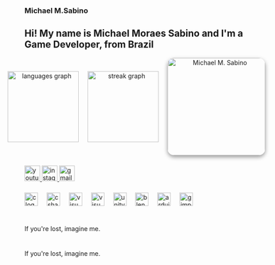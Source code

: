 ### Michael M.Sabino

<h2 align="left">Hi! My name is Michael Moraes Sabino and I'm a Game Developer, from Brazil</h2>

<!-- Container flex com os 3 itens lado a lado -->
<div align="center" style="display: flex; justify-content: center; align-items: center; gap: 20px; flex-wrap: nowrap;">
  
  <!-- 1️⃣ GitHub Languages -->
  <img src="https://github-readme-stats.vercel.app/api/top-langs?username=trillobit3s&locale=en&hide_title=false&layout=compact&card_width=320&langs_count=5&theme=dracula&hide_border=false" height="160" alt="languages graph" />
  
  <!-- 2️⃣ GitHub Streak -->
  <img src="https://streak-stats.demolab.com?user=trillobit3s&locale=en&mode=daily&theme=dracula&hide_border=false&border_radius=5" height="160" alt="streak graph" />
  
  <!-- 3️⃣ Sua Imagem -->
  <img src="https://github.com/user-attachments/assets/24e094d6-f11c-44ad-bcc8-52ff5fe84c03" height="220" alt="Michael M. Sabino" style="border-radius:15px; box-shadow:0px 4px 10px rgba(0,0,0,0.4);" />

</div>

###

<div align="left">
  <a href="https://www.youtube.com/@trillobit3sIndieGames" target="_blank">
    <img src="https://img.shields.io/static/v1?message=Youtube&logo=youtube&label=&color=FF0000&logoColor=white&labelColor=&style=for-the-badge" height="35" alt="youtube logo"  />
  </a>
  <a href="https://www.instagram.com/trillobit3s/" target="_blank">
    <img src="https://img.shields.io/static/v1?message=Instagram&logo=instagram&label=&color=E4405F&logoColor=white&labelColor=&style=for-the-badge" height="35" alt="instagram logo"  />
  </a>
  <a href="mailto:trillobit3s@gmail.com" target="_blank">
    <img src="https://img.shields.io/static/v1?message=Gmail&logo=gmail&label=&color=D14836&logoColor=white&labelColor=&style=for-the-badge" height="35" alt="gmail logo"  />
  </a>
</div>

###

<div align="left"> 
  <img src="https://cdn.worldvectorlogo.com/logos/c-1.svg" height="30" alt="c logo"  />
  <img width="12" />
  <img src="https://cdn.jsdelivr.net/gh/devicons/devicon/icons/csharp/csharp-original.svg" height="30" alt="csharp logo"  />
  <img width="12" />
  <img src="https://cdn.jsdelivr.net/gh/devicons/devicon/icons/visualstudio/visualstudio-plain.svg" height="30" alt="visualstudio logo"  />
  <img width="12" />
  <img src="https://www.svgrepo.com/show/452129/vs-code.svg" height="30" alt="visualstudiocode logo"  />
  <img width="12" />
  <img src="https://cdn.jsdelivr.net/gh/devicons/devicon/icons/unity/unity-original.svg" height="30" alt="unity logo"  />
  <img width="12" />
  <img src="https://www.svgrepo.com/show/353488/blender.svg" height="30" alt="blender logo" />
  <img width="12" />
  <img src="https://www.svgrepo.com/show/373441/arduino.svg" height="30" alt="arduino logo" />
  <img width="12" />
  <img src="https://www.svgrepo.com/show/366177/gimp.svg" height="30" alt="gimp logo" />
  <img width="12" />  
</div>

###

<p align="left"><!--Currently Working on the Development of my Third-person Game.--> <br> If you're lost, imagine me.</p>

###



<p align="left"><!--Currently Working on the Development of my Third-person Game.--> <br> If you're lost, imagine me.</p>

###


<!--<img align="right" height="150" src="https://avatars.githubusercontent.com/u/79748858?v=4"  />-->

###
